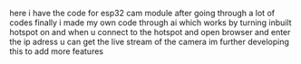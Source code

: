 here i have the code for esp32 cam module after going through a lot of codes 
finally i made my own code through ai which works by turning inbuilt hotspot on
and when u connect to the hotspot and open browser and enter the ip adress u can get the live stream of the camera 
im further developing this to add more features
